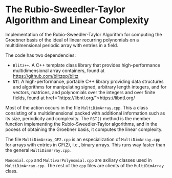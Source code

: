 # The Rubio-Sweedler-Taylor Algorithm and Linear Complexity
Implementation of the Rubio-Sweedler-Taylor Algorithm for computing the Groebner basis of the ideal of linear recurring polynomials on a multidimensional periodic array with entries in a field.

The code has two dependencies: 
<ul>
  <li> 
    <code>Blitz++</code>. A C++ template class library that provides high-performance multidimensional array containers, found at <a href="https://github.com/blitzpp/blitz">https://github.com/blitzpp/blitz</a>
  </li>
  <li>
    <code>NTL</code> A high-performance, portable C++ library providing data structures and algorithms for manipulating signed, arbitrary length integers, and for vectors, matrices, and polynomials over the integers and over finite fields, found at 
    href="https://libntl.org/">https://libntl.org/</a>
  </li>
</ul>


Most of the action occurs in the file <code>MultiDimArray.cpp</code>. This a class consisting of a multidimensional packed with additional information such as its size, periodicity and complexity.
The <code>RST()</code> method is the member function implementing the Rubio-Sweedler-Taylor algorithms, and in the pocess of obtaining the Groebner basis, it computes the linear complexity.


The file <code>MultiDimArray_GF2.cpp</code> is an especialization of <code>MultiDimArray.cpp</code> for arrays with entries in GF(2), i.e., binary arrays. This runs way faster than the general <code>MultiDimArray.cpp</code>.

<code>Monomial.cpp</code> and <code>MultivarPolynomial.cpp</code> are axiliary classes used in <code>MultiDimArray.cpp</code>.
The rest of the <code>cpp</code> files are clients of the <code>MultiDimArray</code> class. 

